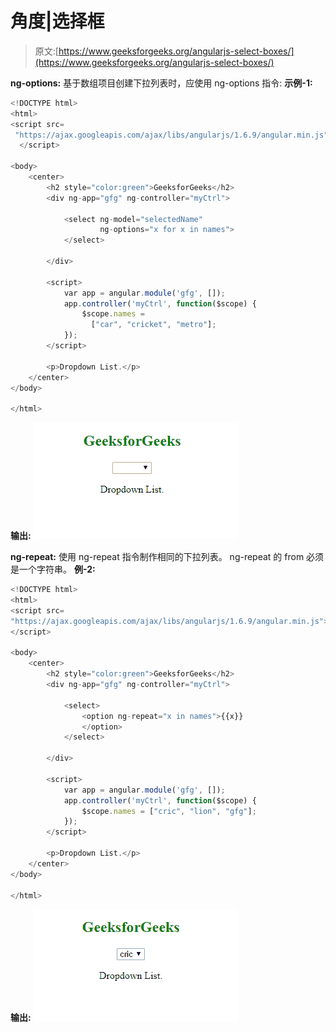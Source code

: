 # 角度|选择框

> 原文:[https://www.geeksforgeeks.org/angularjs-select-boxes/](https://www.geeksforgeeks.org/angularjs-select-boxes/)

**ng-options:**
基于数组项目创建下拉列表时，应使用 ng-options 指令:
**示例-1:**

```ts
<!DOCTYPE html>
<html>
<script src=
 "https://ajax.googleapis.com/ajax/libs/angularjs/1.6.9/angular.min.js">
  </script>

<body>
    <center>
        <h2 style="color:green">GeeksforGeeks</h2>
        <div ng-app="gfg" ng-controller="myCtrl">

            <select ng-model="selectedName" 
                    ng-options="x for x in names">
            </select>

        </div>

        <script>
            var app = angular.module('gfg', []);
            app.controller('myCtrl', function($scope) {
                $scope.names = 
                  ["car", "cricket", "metro"];
            });
        </script>

        <p>Dropdown List.</p>
    </center>
</body>

</html>
```

**输出:**
![](img/890deb7c664dd5f7257c8d19cacf08a2.png)

**ng-repeat:**
使用 ng-repeat 指令制作相同的下拉列表。
ng-repeat 的 from 必须是一个字符串。
**例-2:**

```ts
<!DOCTYPE html>
<html>
<script src=
"https://ajax.googleapis.com/ajax/libs/angularjs/1.6.9/angular.min.js">
</script>

<body>
    <center>
        <h2 style="color:green">GeeksforGeeks</h2>
        <div ng-app="gfg" ng-controller="myCtrl">

            <select>
                <option ng-repeat="x in names">{{x}}
                </option>
            </select>

        </div>

        <script>
            var app = angular.module('gfg', []);
            app.controller('myCtrl', function($scope) {
                $scope.names = ["cric", "lion", "gfg"];
            });
        </script>

        <p>Dropdown List.</p>
    </center>
</body>

</html>
```

**输出:**
![](img/4bb7aafc4695a0c1119d12a0407c4a52.png)